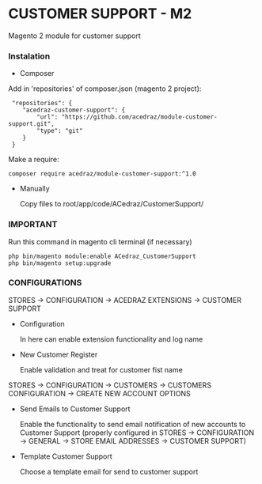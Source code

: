 # CUSTOMER SUPPORT - M2 #

Magento 2 module for customer support

### Instalation ###

* Composer

Add in 'repositories' of composer.json (magento 2 project):

     "repositories": {
        "acedraz-customer-support": {
            "url": "https://github.com/acedraz/module-customer-support.git",
            "type": "git"
        }
     }

Make a require:

    composer require acedraz/module-customer-support:^1.0

* Manually

  Copy files to root/app/code/ACedraz/CustomerSupport/

### IMPORTANT ###

Run this command in magento cli terminal (if necessary)

    php bin/magento module:enable ACedraz_CustomerSupport
    php bin/magento setup:upgrade

### CONFIGURATIONS ###

STORES -> CONFIGURATION -> ACEDRAZ EXTENSIONS -> CUSTOMER SUPPORT

* Configuration

    In here can enable extension functionality and log name

* New Customer Register

    Enable validation and treat for customer fist name

STORES -> CONFIGURATION -> CUSTOMERS -> CUSTOMERS CONFIGURATION -> CREATE NEW ACCOUNT OPTIONS

* Send Emails to Customer Support

    Enable the functionality to send email notification of new accounts to Customer Support (properly configured in STORES -> CONFIGURATION -> GENERAL -> STORE EMAIL ADDRESSES -> CUSTOMER SUPPORT)

* Template Customer Support
    
    Choose a template email for send to customer support
      

    
